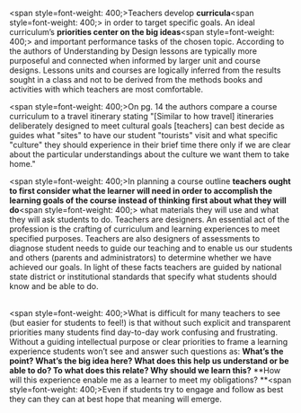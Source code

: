 <span style=font-weight: 400;>Teachers develop </span>**curricula**<span style=font-weight: 400;> in order to target specific goals. An ideal curriculum’s </span>**priorities center on the big ideas**<span style=font-weight: 400;> and important performance tasks of the chosen topic. According to the authors of Understanding by Design lessons are typically more purposeful and connected when informed by larger unit and course designs. Lessons units and courses are logically inferred from the results sought in a class and not to be derived from the methods books and activities with which teachers are most comfortable.</span>

<span style=font-weight: 400;>On pg. 14 the authors compare a course curriculum to a travel itinerary stating "[Similar to how travel] itineraries deliberately designed to meet cultural goals [teachers] can best decide as guides what "sites" to have our student "tourists" visit and what specific "culture" they should experience in their brief time there only if we are clear about the particular understandings about the culture we want them to take home."</span>

<span style=font-weight: 400;>In planning a course outline </span>**teachers ought to first consider what the learner will need in order to accomplish the learning goals of the course instead of thinking first about what they will do**<span style=font-weight: 400;> what materials they will use and what they will ask students to do. Teachers are designers. An essential act of the profession is the crafting of curriculum and learning experiences to meet specified purposes. Teachers are also designers of assessments to diagnose student needs to guide our teaching and to enable us our students and others (parents and administrators) to determine whether we have achieved our goals. In light of these facts teachers are guided by national state district or institutional standards that specify what students should know and be able to do.</span></p>  <p><br><span style=font-weight: 400;>What is difficult for many teachers to see (but easier for students to feel!) is that without such explicit and transparent priorities many students find day-to-day work confusing and frustrating. Without a guiding intellectual purpose or clear priorities to frame a learning experience students won’t see and answer such questions as: </span>**What’s the point? What’s the big idea here? What does this help us understand or be able to do? To what does this relate? Why should we learn this?** **How will this experience enable me as a learner to meet my obligations? **<span style=font-weight: 400;>Even if students try to engage and follow as best they can they can at best hope that meaning will emerge.</span>